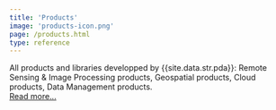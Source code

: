 ```yaml
---
title: 'Products'
image: 'products-icon.png'
page: /products.html
type: reference
---
```


All products and libraries developped by {{site.data.str.pda}}: Remote Sensing &amp; Image Processing products, Geospatial products, Cloud products, Data Management products.<br>
[Read more...]({{site.baseurl}}/products.html)